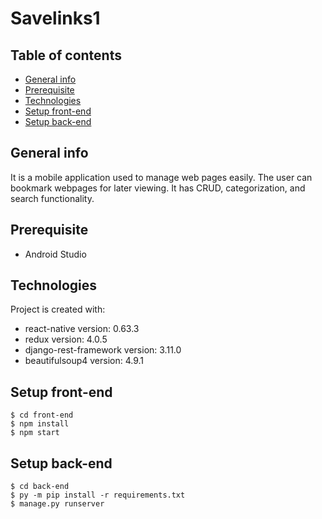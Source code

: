 # Savelinks1

## Table of contents
* [General info](#general-info)
* [Prerequisite](#prerequisites)
* [Technologies](#technologies)
* [Setup front-end](#setup-front-end)
* [Setup back-end](#setup-back-end)

## General info
It is a mobile application used to manage web pages easily.  The user can bookmark webpages for later viewing.  It has CRUD, categorization, and search functionality.

## Prerequisite
* Android Studio

## Technologies
Project is created with:
* react-native version: 0.63.3
* redux version: 4.0.5
* django-rest-framework version: 3.11.0
* beautifulsoup4 version: 4.9.1

## Setup front-end
```
$ cd front-end
$ npm install
$ npm start
```

##  Setup back-end
```
$ cd back-end
$ py -m pip install -r requirements.txt
$ manage.py runserver
```
